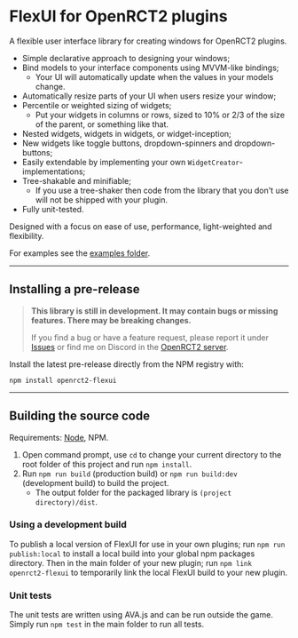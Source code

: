 # FlexUI for OpenRCT2 plugins

A flexible user interface library for creating windows for OpenRCT2 plugins.

 - Simple declarative approach to designing your windows;
 - Bind models to your interface components using MVVM-like bindings;
    - Your UI will automatically update when the values in your models change.
 - Automatically resize parts of your UI when users resize your window;
 - Percentile or weighted sizing of widgets;
    - Put your widgets in columns or rows, sized to 10% or 2/3 of the size of the parent, or something like that.
 - Nested widgets, widgets in widgets, or widget-inception;
 - New widgets like toggle buttons, dropdown-spinners and dropdown-buttons;
 - Easily extendable by implementing your own `WidgetCreator`-implementations;
 - Tree-shakable and minifiable;
    - If you use a tree-shaker then code from the library that you don't use will not be shipped with your plugin.
 - Fully unit-tested.

Designed with a focus on ease of use, performance, light-weighted and flexibility.

For examples see the [examples folder](https://github.com/Basssiiie/OpenRCT2-FlexUI/tree/main/examples).

---

## Installing a pre-release

> **This library is still in development. It may contain bugs or missing features. There may be breaking changes.**
>
> If you find a bug or have a feature request, please report it under [Issues](https://github.com/Basssiiie/OpenRCT2-FlexUI/issues) or find me on Discord in the [OpenRCT2 server](https://github.com/OpenRCT2/OpenRCT2#chat).

Install the latest pre-release directly from the NPM registry with:
```
npm install openrct2-flexui
```

---

## Building the source code

Requirements: [Node](https://nodejs.org/en/), NPM.

1. Open command prompt, use `cd` to change your current directory to the root folder of this project and run `npm install`.
2. Run `npm run build` (production build) or `npm run build:dev` (development build) to build the project.
    - The output folder for the packaged library is `(project directory)/dist`.

### Using a development build

To publish a local version of FlexUI for use in your own plugins; run `npm run publish:local` to install a local build into your global npm packages directory. Then in the main folder of your new plugin; run `npm link openrct2-flexui` to temporarily link the local FlexUI build to your new plugin.

### Unit tests

The unit tests are written using AVA.js and can be run outside the game. Simply run `npm test` in the main folder to run all tests.